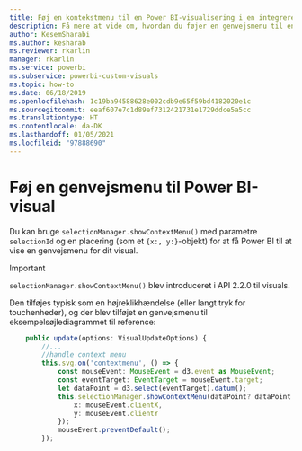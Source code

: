 ```yaml
---
title: Føj en kontekstmenu til en Power BI-visualisering i en integreret Power BI-analyse for at få bedre integreret BI-indsigt
description: Få mere at vide om, hvordan du føjer en genvejsmenu til en Power BI-visualisering. Aktivér bedre integreret BI-indsigt ved hjælp af Power BI-integreret analyse.
author: KesemSharabi
ms.author: kesharab
ms.reviewer: rkarlin
manager: rkarlin
ms.service: powerbi
ms.subservice: powerbi-custom-visuals
ms.topic: how-to
ms.date: 06/18/2019
ms.openlocfilehash: 1c19ba94588628e002cdb9e65f59bd4182020e1c
ms.sourcegitcommit: eeaf607e7c1d89ef7312421731e1729ddce5a5cc
ms.translationtype: HT
ms.contentlocale: da-DK
ms.lasthandoff: 01/05/2021
ms.locfileid: "97888690"
---
```

# <a name="add-context-menu-to-power-bi-visual"></a>Føj en genvejsmenu til Power BI-visual

Du kan bruge `selectionManager.showContextMenu()` med parametre `selectionId` og en placering (som et `{x:, y:}`-objekt) for at få Power BI til at vise en genvejsmenu for dit visual.

> [!IMPORTANT]
> `selectionManager.showContextMenu()` blev introduceret i API 2.2.0 til visuals.

Den tilføjes typisk som en højreklikhændelse (eller langt tryk for touchenheder), og der blev tilføjet en genvejsmenu til eksempelsøjlediagrammet til reference:

```typescript
    public update(options: VisualUpdateOptions) {
        //...
        //handle context menu
        this.svg.on('contextmenu', () => {
            const mouseEvent: MouseEvent = d3.event as MouseEvent;
            const eventTarget: EventTarget = mouseEvent.target;
            let dataPoint = d3.select(eventTarget).datum();
            this.selectionManager.showContextMenu(dataPoint? dataPoint.selectionId : {}, {
                x: mouseEvent.clientX,
                y: mouseEvent.clientY
            });
            mouseEvent.preventDefault();
        });
```
